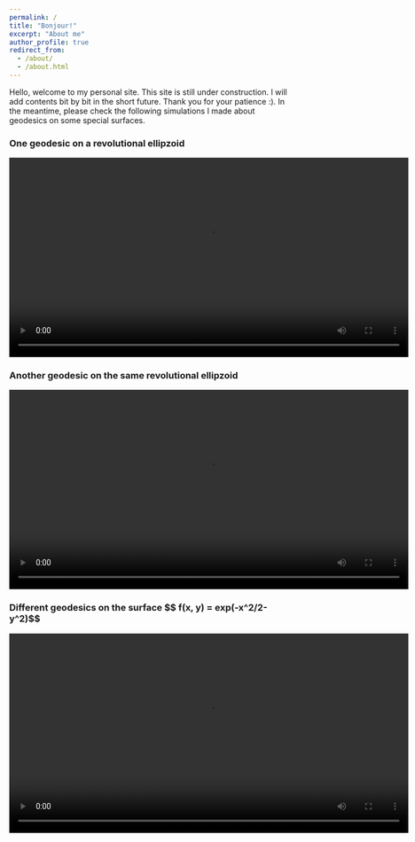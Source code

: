 ```yaml
---
permalink: /
title: "Bonjour!"
excerpt: "About me"
author_profile: true
redirect_from: 
  - /about/
  - /about.html
---
```


Hello, welcome to my personal site. This site is still under construction. I will add contents bit by bit in the short future. Thank you for your patience :). In the meantime, please check the following simulations I made about geodesics on some special surfaces.

### One geodesic on a revolutional ellipzoid ###

<video src="/images/geo_Ellipzoid1.mp4" width="720" height="360" controls preload></video>

### Another geodesic on the same revolutional ellipzoid ###
<video src="/images/geo_ellipzoid.mp4" width="720" height="360" controls preload></video>

### Different geodesics on the surface \$$ f(x, y) = exp(-x^2/2-y^2)$$  ###
<video src="/images/geo_2dGauss.mp4" width="720" height="360" controls preload></video>
